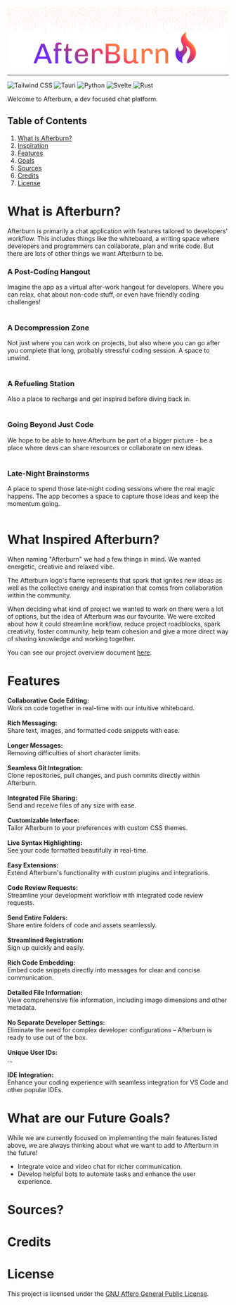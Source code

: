 <p align="center">
  <img src="https://github.com/Afterburn-Connect/.github/blob/main/assets/afterburn-readme-header.png?raw=true" width="auto" alt="afterburn-connect"/>
</p>

---

![Tailwind CSS](https://img.shields.io/badge/-Tailwind_CSS-7029f3?style=for-the-badge&logoColor=white&logo=tailwindcss&color=7029f3)
![Tauri](https://img.shields.io/badge/-Tauri-9435a7?style=for-the-badge&logoColor=white&logo=tauri&color=9435a7)
![Python](https://img.shields.io/badge/-Python-c13a78?style=for-the-badge&logoColor=white&logo=python&color=c13a78)
![Svelte](https://img.shields.io/badge/-Svelte-f63c63?style=for-the-badge&logoColor=white&logo=svelte&color=f63c63)
![Rust](https://img.shields.io/badge/-Rust-fb7641?style=for-the-badge&logoColor=white&logo=rust&color=fb7641)

Welcome to Afterburn, a dev focused chat platform.

## Table of Contents
1.  [What is Afterburn?](#description)
2.  [Inspiration](#inspiration)
3.  [Features](#features)
4.  [Goals](#goals)
5.  [Sources](#sources)
6.  [Credits](#credits)
7.  [License](#license)

# <a name="description"> What is Afterburn? </a>

Afterburn is primarily a chat application with features tailored to developers' workflow. This includes things like the whiteboard, a writing space where developers and programmers can collaborate, plan and write code. But there are lots of other things we want Afterburn to be.


### A Post-Coding Hangout
Imagine the app as a virtual after-work hangout for developers. Where you can relax, chat about non-code stuff, or even have friendly coding challenges!<br><br>
### A Decompression Zone
Not just where you can work on projects, but also where you can go after you complete that long, probably stressful coding session. A space to unwind.<br><br>
### A Refueling Station
Also a place to recharge and get inspired before diving back in.<br><br>
### Going Beyond Just Code
We hope to be able to have Afterburn be part of a bigger picture - be a place where devs can share resources or collaborate on new ideas.<br><br>
### Late-Night Brainstorms
A place to spend those late-night coding sessions where the real magic happens. The app becomes a space to capture those ideas and keep the momentum going.<br><br>

# <a name="inspiration"> What Inspired Afterburn? </a>

When naming "Afterburn" we had a few things in mind. We wanted energetic, creativie and relaxed vibe.

The Afterburn logo's flame represents that spark that ignites new ideas as well as the collective energy and inspiration that comes from collaboration within the community.

When deciding what kind of project we wanted to work on there were a lot of options, but the idea of Afterburn was our favourite. We were excited about how it could streamline workflow, reduce project roadblocks, spark creativity, foster community, help team cohesion and give a more direct way of sharing knowledge and working together.

You can see our project overview document [here](https://github.com/Afterburn-Connect/.github/blob/main/assets/afterburn-project-overview.pdf").

# <a name="features"> Features </a>

**Collaborative Code Editing:**<br>
Work on code together in real-time with our intuitive whiteboard.<br><br>
**Rich Messaging:**<br>
Share text, images, and formatted code snippets with ease.<br><br>
**Longer Messages:**<br>
Removing difficulties of short character limits.<br><br>
**Seamless Git Integration:**<br>
Clone repositories, pull changes, and push commits directly within Afterburn.<br><br>
**Integrated File Sharing:**<br>
Send and receive files of any size with ease.<br><br>
**Customizable Interface:**<br>
Tailor Afterburn to your preferences with custom CSS themes.<br><br>
**Live Syntax Highlighting:**<br>
See your code formatted beautifully in real-time.<br><br>
**Easy Extensions:**<br>
Extend Afterburn's functionality with custom plugins and integrations.<br><br>
**Code Review Requests:** <br>
Streamline your development workflow with integrated code review requests.<br><br>
**Send Entire Folders:** <br>
Share entire folders of code and assets seamlessly.<br><br>
**Streamlined Registration:** <br>
Sign up quickly and easily.<br><br>
**Rich Code Embedding:** <br>
Embed code snippets directly into messages for clear and concise communication.<br><br>
**Detailed File Information:** <br>
View comprehensive file information, including image dimensions and other metadata.<br><br>
**No Separate Developer Settings:**<br>
Eliminate the need for complex developer configurations – Afterburn is ready to use out of the box.<br><br>
**Unique User IDs:**<br>
...<br><br>
**IDE Integration:**<br>
Enhance your coding experience with seamless integration for VS Code and other popular IDEs.

# <a name="goals"> What are our Future Goals? </a>

While we are currently focused on implementing the main features listed above, we are always thinking about what we want to add to Afterburn in the future!

- Integrate voice and video chat for richer communication.
- Develop helpful bots to automate tasks and enhance the user experience.

# <a name="sources"> Sources? </a>

# <a name="credits"> Credits </a>

# <a name="license"> License </a>
This project is licensed under the [GNU Affero General Public License](https://opensource.org/license/agpl-v3).
